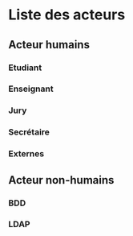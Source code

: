 # Liste des acteurs
## Acteur humains
### Etudiant
### Enseignant
### Jury
### Secrétaire
### Externes
## Acteur non-humains
### BDD
### LDAP

